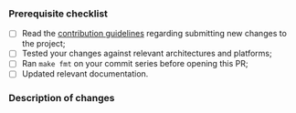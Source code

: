 <!--

Thank you for opening a new PR to the Unikraft Open Source Project!  We welcome
new changes, features, fixes, and more!  Please fill in this form to indicate
the status of your PR.  Please ensure you have read the contribution guidelines
before opening a new PR as this will cover the PR process:

  https://unikraft.org/docs/contributing/

  Kraftkit follows the same guidelines as the Unikraft Open Source Project.

-->

### Prerequisite checklist

<!--
Please mark items appropriately:
-->

  - [ ] Read the [contribution guidelines](https://unikraft.org/docs/contributing/) regarding submitting new changes to the project;
  - [ ] Tested your changes against relevant architectures and platforms;
  - [ ] Ran `make fmt` on your commit series before opening this PR;
  - [ ] Updated relevant documentation.

### Description of changes

<!--
Please provide a detailed description of the changes made in this new PR.
-->
